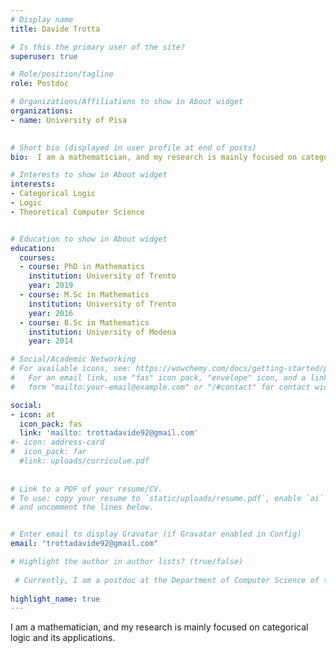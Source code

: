 ```yaml
---
# Display name
title: Davide Trotta

# Is this the primary user of the site?
superuser: true

# Role/position/tagline
role: Postdoc

# Organizations/Affiliations to show in About widget
organizations:
- name: University of Pisa
  

# Short bio (displayed in user profile at end of posts)
bio:  I am a mathematician, and my research is mainly focused on categorical logic and its applications in theoretical computer science.

# Interests to show in About widget
interests:
- Categorical Logic
- Logic
- Theoretical Computer Science


# Education to show in About widget
education:
  courses:
  - course: PhD in Mathematics
    institution: University of Trento
    year: 2019
  - course: M.Sc in Mathematics
    institution: University of Trento
    year: 2016
  - course: B.Sc in Mathematics
    institution: University of Modena
    year: 2014

# Social/Academic Networking
# For available icons, see: https://wowchemy.com/docs/getting-started/page-builder/#icons
#   For an email link, use "fas" icon pack, "envelope" icon, and a link in the
#   form "mailto:your-email@example.com" or "/#contact" for contact widget.

social:
- icon: at
  icon_pack: fas
  link: 'mailto: trottadavide92@gmail.com'
#- icon: address-card
#  icon_pack: far
  #link: uploads/curriculum.pdf
  
  
# Link to a PDF of your resume/CV.
# To use: copy your resume to `static/uploads/resume.pdf`, enable `ai` icons in `params.toml`, 
# and uncomment the lines below.


# Enter email to display Gravatar (if Gravatar enabled in Config)
email: "trottadavide92@gmail.com"

# Highlight the author in author lists? (true/false)
 
 # Currently, I am a postdoc at the Department of Computer Science of the University of Pisa in Italy. Previously, I was a postdoc at the Department of Computer Science of the University of Verona in Italy.
 
highlight_name: true
---
```


  I am a mathematician, and my research is mainly focused on categorical logic and its applications.
